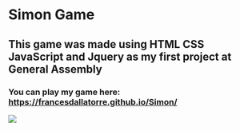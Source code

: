 # Simon Game

## This game was made using HTML CSS JavaScript and Jquery as my first project at General Assembly

### You can play my game here: https://francesdallatorre.github.io/Simon/

![](/images/simon.png)
